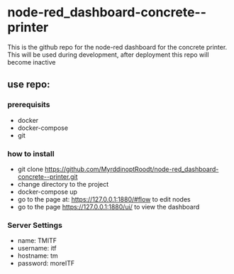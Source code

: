 # node-red_dashboard-concrete--printer
This is the github repo for the node-red dashboard for the concrete printer.
This will be used during development, after deployment this repo will become inactive

## use repo:
### prerequisits
* docker
* docker-compose
* git
### how to install
* git clone https://github.com/MyrddinoptRoodt/node-red_dashboard-concrete--printer.git
* change directory to the project
* docker-compose up
* go to the page at: https://127.0.0.1:1880/#flow to edit nodes
* go to the page https://127.0.0.1:1880/ui/ to view the dashboard 

### Server Settings
* name: TMITF
* username: itf
* hostname: tm
* password: moreITF
